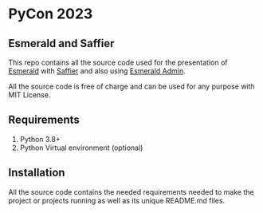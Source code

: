 # PyCon 2023

## Esmerald and Saffier

This repo contains all the source code used for the presentation of [Esmerald][esmerald] with
[Saffier][saffier] and also using [Esmerald Admin][esmerald_admin].

All the source code is free of charge and can be used for any purpose with MIT License.

## Requirements

1. Python 3.8+
2. Python Virtual environment (optional)

## Installation

All the source code contains the needed requirements needed to make the project or projects
running as well as its unique README.md files.


[esmerald]: https://esmerald.dev
[saffier]: https://saffier.tarsild.io
[esmerald_admin]: https://esmerald-admin.tarsild.io
